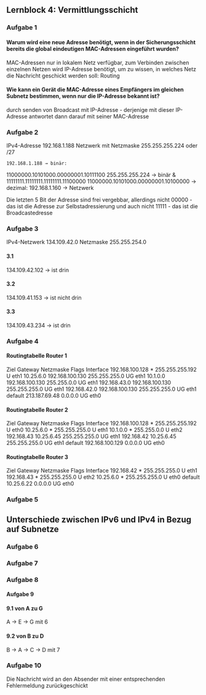 ## Lernblock 4: Vermittlungsschicht 

### Aufgabe 1
#### Warum wird eine neue Adresse benötigt, wenn in der Sicherungsschicht bereits die global eindeutigen MAC-Adressen eingeführt wurden?
MAC-Adressen nur in lokalem Netz verfügbar, zum Verbinden zwischen einzelnen Netzen wird IP-Adresse benötigt, um zu wissen, in welches Netz die Nachricht geschickt werden soll: Routing

#### Wie kann ein Gerät die MAC-Adresse eines Empfängers im gleichen Subnetz bestimmen, wenn nur die IP-Adresse bekannt ist?
durch senden von Broadcast mit IP-Adresse -  derjenige mit dieser IP-Adresse antwortet dann darauf mit seiner MAC-Adresse

### Aufgabe 2
IPv4-Adresse 192.168.1.188
Netzwerk mit Netzmaske 255.255.255.224 oder /27

    192.168.1.188 → binär:
  11000000.10101000.00000001.10111100
    255.255.255.224 → binär
& 11111111.11111111.11111111.11100000
  11000000.10101000.00000001.10100000
  → dezimal: 192.168.1.160 → Netzwerk


Die letzten 5 Bit der Adresse sind frei vergebbar, allerdings nicht 00000 - das ist die Adresse zur Selbstadressierung und auch nicht 11111 - das ist die Broadcastedresse


### Aufgabe 3
IPv4-Netzwerk 134.109.42.0
Netzmaske 255.255.254.0

#### 3.1
134.109.42.102 → ist drin
#### 3.2
134.109.41.153 → ist nicht drin
#### 3.3
134.109.43.234 → ist drin


### Aufgabe 4

#### Routingtabelle Router 1
Ziel              Gateway          Netzmaske        Flags  Interface
192.168.100.128   *                255.255.255.192  U      eth1 
10.25.6.0         192.168.100.130  255.255.255.0    UG     eth1 
10.1.0.0          192.168.100.130  255.255.0.0      UG     eth1 
192.168.43.0      192.168.100.130  255.255.255.0    UG     eth1 
192.168.42.0      192.168.100.130  255.255.255.0    UG     eth1 
default           213.187.69.48    0.0.0.0          UG     eth0 

#### Routingtabelle Router 2
Ziel                Gateway          Netzmaske        Flags  Interface
192.168.100.128     *                255.255.255.192  U      eth0 
10.25.6.0           *                255.255.255.0    U      eth1 
10.1.0.0            *                255.255.0.0      U      eth2 
192.168.43          10.25.6.45       255.255.255.0    UG     eth1 
192.168.42          10.25.6.45       255.255.255.0    UG     eth1 
default             192.168.100.129  0.0.0.0          UG     eth0

#### Routingtabelle Router 3
Ziel                Gateway          Netzmaske        Flags  Interface
192.168.42          *                255.255.255.0    U      eth1
192.168.43          *                255.255.255.0    U      eth2
10.25.6.0           *                255.255.255.0    U      eth0 
default             10.25.6.22       0.0.0.0          UG     eth0



### Aufgabe 5
Unterschiede zwischen IPv6 und IPv4 in  Bezug auf Subnetze
-  

### Aufgabe 6

### Aufgabe 7

### Aufgabe 8

#### Aufgabe 9
#### 9.1 von A zu G
A → E → G mit 6

#### 9.2 von B zu D
B → A → C → D mit 7


### Aufgabe 10
Die Nachricht wird an den Absender mit einer entsprechenden Fehlermeldung zurückgeschickt